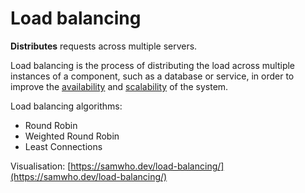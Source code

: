 # Load balancing

**Distributes** requests across multiple servers.

Load balancing is the process of distributing the load across multiple instances of a component, such as a database or service, in order to improve the [availability](../availability.md) and [scalability](../scalability.md) of the system.

Load balancing algorithms:
* Round Robin
* Weighted Round Robin
* Least Connections

Visualisation: [https://samwho.dev/load-balancing/](https://samwho.dev/load-balancing/)
